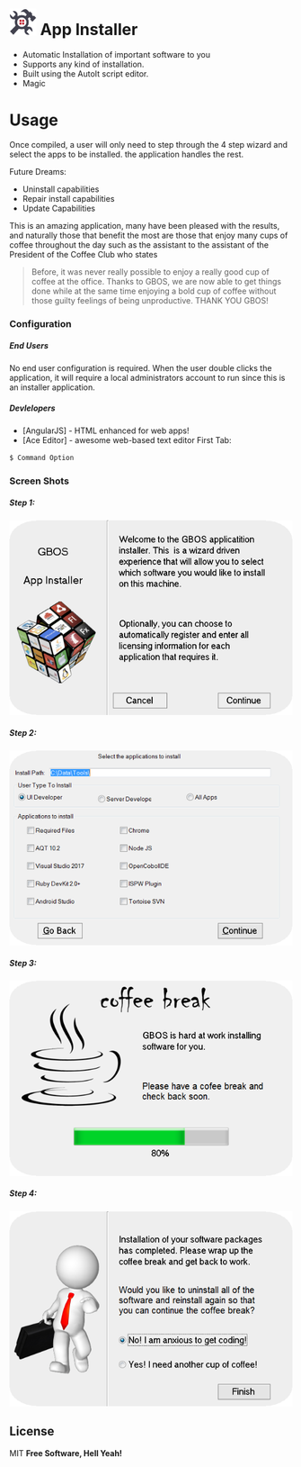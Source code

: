 #  <img src="/Images/AppIcon.png" width="48">  App Installer 
  - Automatic Installation of important software to you
  - Supports any kind of installation.
  - Built using the AutoIt script editor.
  - Magic

# Usage
Once compiled, a user will only need to step through the 4 step wizard and select the apps to be installed. the application handles the rest.

Future Dreams:
  - Uninstall capabilities
  - Repair install capabilities
  - Update Capabilities

This is an amazing application, many have been pleased with the results, and naturally those that benefit the most are those that enjoy many cups of coffee throughout the day such as the assistant to the assistant of the President of the Coffee Club who states

> Before, it was never really possible to
> enjoy a really good cup of coffee at the
> office. Thanks to GBOS, we are now able to
> get things done while at the same time
> enjoying a bold cup of coffee without those
> guilty feelings of being unproductive.
> THANK YOU GBOS!

### Configuration

##### End Users
No end user configuration is required. When the user double clicks the application, it will require a local administrators account to run since this is an installer application.

##### Devlelopers

* [AngularJS] - HTML enhanced for web apps!
* [Ace Editor] - awesome web-based text editor
First Tab:
```sh
$ Command Option
```

### Screen Shots

##### Step 1:
<img src="/Images/Sample%20Screenshots/step1.png" width="640">

##### Step 2:
<img src="/Images/Sample%20Screenshots/step2.png" width="640">

##### Step 3:
<img src="/Images/Sample%20Screenshots/step3.png" width="640">

##### Step 4:
<img src="/Images/Sample%20Screenshots/step4.png" width="640">


License
----

MIT
**Free Software, Hell Yeah!**


   [GBOSimg]: </safsd/adsfsadf>
  
